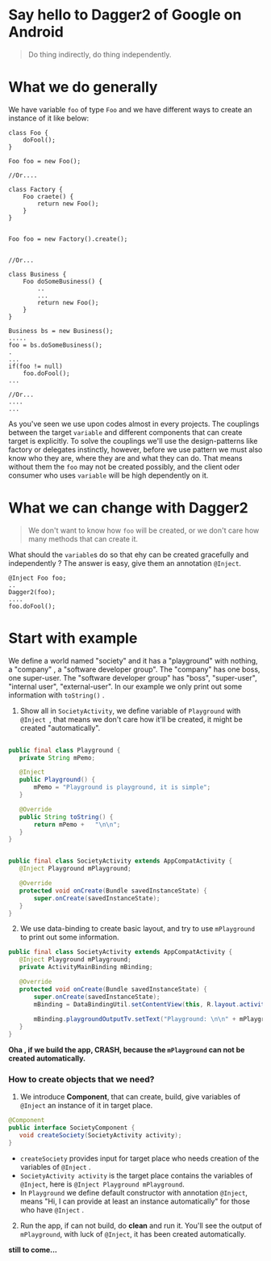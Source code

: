 # Say hello to Dagger2 of Google on Android

> Do thing indirectly, do thing independently.

# What we do generally

We have variable ```foo``` of type ```Foo``` and we have different ways to create an instance of it like below:

```
class Foo {
    doFool();
}

Foo foo = new Foo();

//Or....

class Factory {
    Foo craete() {
        return new Foo();
    }
}


Foo foo = new Factory().create();


//Or...

class Business {
    Foo doSomeBusiness() {
        ..
        ...
        return new Foo();
    }
}

Business bs = new Business();
.....
foo = bs.doSomeBusiness();
.
...
if(foo != null)
    foo.doFool();
...

//Or...
....
...
```

As you've seen we use upon codes almost in every projects. The couplings between the target ```variable``` and different components that can create target is explicitly. 
To solve the couplings we'll use the design-patterns like factory or delegates instinctly, however, before we use pattern we must also know who they are, where they are and what they can do. That means without
them the  ```foo``` may not be created possibly, and the client oder consumer who uses ```variable``` will be high dependently on it.

# What we can change with Dagger2

> We don't want to know how  ```foo``` will be created, or we don't care how many methods that can create it.

What should the ```variable```s do so that ehy can be created gracefully and independently ? 
The answer is easy, give them an annotation ```@Inject```.

```
@Inject Foo foo;
..
Dagger2(foo);
....
foo.doFool();

```

# Start with example

We define a world named "society" and it has a "playground" with nothing, a "company" , a "software developer group". The "company" has one boss, one super-user. The "software developer group" has "boss", "super-user", "internal user", "external-user". In our example we only print out some information with ```toString()``` .

1. Show all in ```SocietyActivity```, we define variable of ```Playground``` with ``` @Inject  ```, that means we don't care how it'll be created, it might be created "automatically". 
 
 ```java
  
public final class Playground {
	private String mPemo;

	@Inject
	public Playground() {
		mPemo = "Playground is playground, it is simple";
	}

	@Override
	public String toString() {
		return mPemo +   "\n\n";
	}
}


 public final class SocietyActivity extends AppCompatActivity {
 	@Inject Playground mPlayground;
 
 	@Override
 	protected void onCreate(Bundle savedInstanceState) {
 		super.onCreate(savedInstanceState);
 	} 
 }
 
 ```
2. We use data-binding to create basic layout, and try to use ```mPlayground``` to print out some information.
 ```java
 public final class SocietyActivity extends AppCompatActivity {
 	@Inject Playground mPlayground;
 	private ActivityMainBinding mBinding;
 
 	@Override
 	protected void onCreate(Bundle savedInstanceState) {
 		super.onCreate(savedInstanceState);
 		mBinding = DataBindingUtil.setContentView(this, R.layout.activity_main);
  
 		mBinding.playgroundOutputTv.setText("Playground: \n\n" + mPlayground.toString());
    } 
 }
 ```
**Oha , if we build the app, CRASH, because the ```mPlayground``` can not be created automatically.**

### How to create objects that we need?

1. We introduce **Component**, that can create, build, give variables of ```@Inject``` an instance of it in target place.
 
 ```java
 @Component
 public interface SocietyComponent {
 	void createSociety(SocietyActivity activity);
 }
 ```
 - ```createSociety``` provides input for target place who needs creation of the variables of ```@Inject``` .
 - ```SocietyActivity activity``` is the target place contains  the variables of ```@Inject```, here is ```@Inject Playground mPlayground```.
 - In ```Playground``` we define default constructor with annotation ```@Inject```, means "Hi, I can provide at least an instance automatically" for those who have ```@Inject``` .

2. Run the app, if can not build, do **clean**  and run it. You'll see the output of ```mPlayground```, with luck of ```@Inject```, it has been created automatically.

 
__still to come...__

